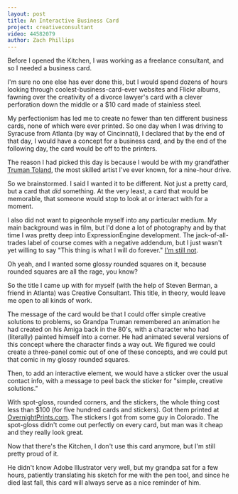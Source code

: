 ```yaml
---
layout: post
title: An Interactive Business Card
project: creativeconsultant
video: 44582079
author: Zach Phillips
---
```


Before I opened the Kitchen, I was working as a freelance consultant, and so I needed a business card.

I'm sure no one else has ever done this, but I would spend dozens of hours looking through coolest-business-card-ever websites and Flickr albums, fawning over the creativity of a divorce lawyer's card with a clever perforation down the middle or a $10 card made of stainless steel.

My perfectionism has led me to create no fewer than ten different business cards, none of which were ever printed. So one day when I was driving to Syracuse from Atlanta (by way of Cincinnati), I declared that by the end of that day, I would have a concept for a business card, and by the end of the following day, the card would be off to the printers.

The reason I had picked this day is because I would be with my grandfather [Truman Toland](http://zach.be/2011/10/truman-toland-1922-2011/), the most skilled artist I've ever known, for a nine-hour drive.

So we brainstormed. I said I wanted it to be different. Not just a pretty card, but a card that _did_ something. At the very least, a card that would be memorable, that someone would stop to look at or interact with for a moment.

I also did not want to pigeonhole myself into any particular medium. My main background was in film, but I'd done a lot of photography and by that time I was pretty deep into ExpressionEngine development. The jack-of-all-trades label of course comes with a negative addendum, but I just wasn't yet willing to say "This thing is what I will do forever." [I'm still not](/medium-independence).

Oh yeah, and I wanted some glossy rounded squares on it, because rounded squares are all the rage, you know?

So the title I came up with for myself (with the help of Steven Berman, a friend in Atlanta) was Creative Consultant. This title, in theory, would leave me open to all kinds of work.

The message of the card would be that I could offer simple creative solutions to problems, so Grandpa Truman remembered an animation he had created on his Amiga back in the 80's, with  a character who had (literally) painted himself into a corner. He had animated several versions of this concept where the character finds a way out. We figured we could create a three-panel comic out of one of these concepts, and we could put that comic in my glossy rounded squares.

Then, to add an interactive element, we would have a sticker over the usual contact info, with a message to peel back the sticker for "simple, creative solutions."

With spot-gloss, rounded corners, and the stickers, the whole thing cost less than $100 (for five hundred cards and stickers). Got them printed at [OvernightPrints.com](http://overnightprints.com). The stickers I got from some guy in Colorado. The spot-gloss didn't come out perfectly on every card, but man was it cheap and they really look great.

Now that there's the Kitchen, I don't use this card anymore, but I'm still pretty proud of it.

He didn't know Adobe Illustrator very well, but my grandpa sat for a few hours, patiently translating his sketch for me with the pen tool, and since he died last fall, this card will always serve as a nice reminder of him.